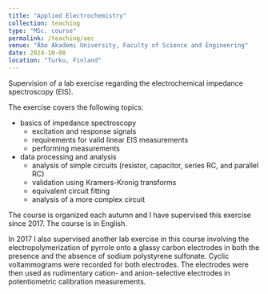 ```yaml
---
title: "Applied Electrochemistry"
collection: teaching
type: "MSc. course"
permalink: /teaching/aec
venue: "Åbo Akademi University, Faculty of Science and Engineering"
date: 2024-10-08
location: "Turku, Finland"
---
```


Supervision of a lab exercise regarding the electrochemical impedance spectroscopy (EIS).

The exercise covers the following topics:

- basics of impedance spectroscopy
	- excitation and response signals
	- requirements for valid linear EIS measurements
	- performing measurements
- data processing and analysis
	- analysis of simple circuits (resistor, capacitor, series RC, and parallel RC)
	- validation using Kramers-Kronig transforms
	- equivalent circuit fitting
	- analysis of a more complex circuit

The course is organized each autumn and I have supervised this exercise since 2017. The course is in English.

In 2017 I also supervised another lab exercise in this course involving the electropolymerization of pyrrole onto a glassy carbon electrodes in both the presence and the absence of sodium polystyrene sulfonate. Cyclic voltammograms were recorded for both electrodes. The electrodes were then used as rudimentary cation- and anion-selective electrodes in potentiometric calibration measurements.
